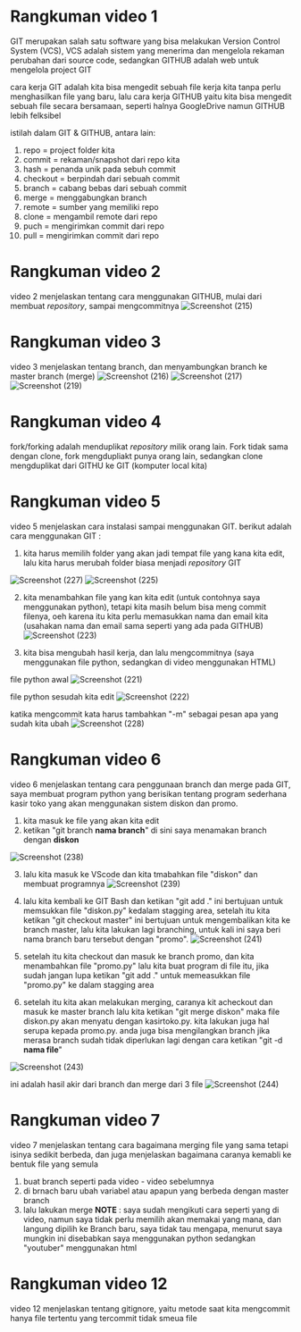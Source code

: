 # Rangkuman video 1
GIT merupakan salah satu software yang bisa melakukan Version Control System (VCS), VCS adalah sistem yang menerima dan mengelola rekaman perubahan dari source code, sedangkan GITHUB adalah web untuk mengelola project GIT

cara kerja GIT adalah kita bisa mengedit sebuah file kerja kita tanpa perlu menghasilkan file yang baru, lalu cara kerja GITHUB yaitu kita bisa mengedit sebuah file secara bersamaan, seperti halnya GoogleDrive namun GITHUB lebih felksibel 

istilah dalam GIT & GITHUB, antara lain:
1. repo = project folder kita
2. commit = rekaman/snapshot dari repo kita 
3. hash = penanda unik pada sebuh commit
4. checkout = berpindah dari sebuah commit
5. branch = cabang bebas dari sebuah commit
6. merge = menggabungkan branch 
7. remote = sumber yang memiliki repo
8. clone = mengambil remote dari repo
9. puch = mengirimkan commit dari repo
10. pull = mengirimkan commit dari repo 

# Rangkuman video 2
video 2 menjelaskan tentang cara menggunakan GITHUB, mulai dari membuat *repository*, sampai mengcommitnya 
![Screenshot (215)](https://user-images.githubusercontent.com/123804483/215266320-b1f0f189-4ca2-41dc-a044-d240981a98cb.png)

# Rangkuman video 3
video 3 menjelaskan tentang branch, dan menyambungkan branch ke master branch (merge)
![Screenshot (216)](https://user-images.githubusercontent.com/123804483/215268795-a80ff6ee-2684-4f8b-a695-812768ee8d6a.png)
![Screenshot (217)](https://user-images.githubusercontent.com/123804483/215268827-a32c9774-11c3-4bd9-aeb0-8177a58fb996.png)
![Screenshot (219)](https://user-images.githubusercontent.com/123804483/215269001-98c86344-a23d-466e-83fa-85f41e654701.png)

# Rangkuman video 4
fork/forking adalah menduplikat *repository* milik orang lain. Fork tidak sama dengan clone, fork mengdupliakt punya orang lain, sedangkan clone mengduplikat dari GITHU ke GIT (komputer local kita)

# Rangkuman video 5
video 5 menjelaskan cara instalasi sampai menggunakan GIT.
berikut adalah cara menggunakan GIT :
1. kita harus memilih folder yang akan jadi tempat file yang kana kita edit, lalu kita harus merubah folder biasa menjadi *repository* GIT

![Screenshot (227)](https://user-images.githubusercontent.com/123804483/215294660-dfa9cf97-decc-4135-a5eb-5007351b98dd.png)
![Screenshot (225)](https://user-images.githubusercontent.com/123804483/215294743-6d11a4cd-2205-481a-b93e-8ee7bb925144.png)

2. kita menambahkan file yang kan kita edit (untuk contohnya saya menggunakan python), tetapi kita masih belum bisa meng commit filenya, oeh karena itu kita perlu memasukkan nama dan email kita (usahakan nama dan email sama seperti yang ada pada GITHUB)
![Screenshot (223)](https://user-images.githubusercontent.com/123804483/215295162-83c35aa3-6f80-4ca4-a593-a8372d5fb16e.png)

3. kita bisa mengubah hasil kerja, dan lalu mengcommitnya (saya menggunakan file python, sedangkan di video menggunakan HTML) 

file python awal
![Screenshot (221)](https://user-images.githubusercontent.com/123804483/215295328-bd9996ee-9413-473f-adb3-f072693f508d.png)

file python sesudah kita edit 
![Screenshot (222)](https://user-images.githubusercontent.com/123804483/215295399-c4c6157f-7bcb-4a82-9b18-236ee30eac8f.png)

katika mengcommit kata harus tambahkan "-m" sebagai pesan apa yang sudah kita ubah 
![Screenshot (228)](https://user-images.githubusercontent.com/123804483/215295494-4043e09f-c486-4e84-a3f2-8e6e59440dc3.png)

# Rangkuman video 6
video 6 menjelaskan tentang cara penggunaan branch dan merge pada GIT, saya membuat program python yang berisikan tentang program sederhana kasir toko yang akan menggunakan sistem diskon dan promo.
1. kita masuk ke file yang akan kita edit
2. ketikan "git branch **nama branch**" di sini saya menamakan branch dengan **diskon**

![Screenshot (238)](https://user-images.githubusercontent.com/123804483/215303807-5a65336a-0005-4fab-a8f7-7f0d714fe282.png)

3. lalu kita masuk ke VScode dan kita tmabahkan file "diskon" dan membuat programnya 
![Screenshot (239)](https://user-images.githubusercontent.com/123804483/215303979-2e780d9b-3b92-4b83-a939-85ed2897962b.png)

4. lalu kita kembali ke GIT Bash dan ketikan "git add ." ini bertujuan untuk memsukkan file "diskon.py" kedalam stagging area, setelah itu kita ketikan "git checkout master" ini bertujuan untuk mengembalikan kita ke branch master, lalu kita lakukan lagi branching, untuk kali ini saya beri nama branch baru tersebut dengan "promo".
![Screenshot (241)](https://user-images.githubusercontent.com/123804483/215304377-991599c1-300c-4318-9b16-7ecbc275e836.png)
  
5. setelah itu kita checkout dan masuk ke branch promo, dan kita menambahkan file "promo.py" lalu kita buat program di file itu, jika sudah jangan lupa ketikan "git add ." untuk memeasukkan file  "promo.py" ke dalam stagging area 
6. setelah itu kita akan melakukan merging, caranya kit acheckout dan masuk ke master branch lalu kita ketikan "git merge diskon" maka file diskon.py akan menyatu dengan kasirtoko.py. kita lakukan juga hal serupa kepada promo.py. anda juga bisa mengilangkan branch jika merasa branch sudah tidak diperlukan lagi dengan cara ketikan "git -d **nama file**"

![Screenshot (243)](https://user-images.githubusercontent.com/123804483/215304615-4ff2d95d-0db2-4d73-803f-85adc94845a7.png)

ini adalah hasil akir dari branch dan merge dari 3 file
![Screenshot (244)](https://user-images.githubusercontent.com/123804483/215304619-a350d1f7-2005-40f3-b75f-3c5969263250.png)

# Rangkuman video 7
video 7 menjelaskan tentang cara bagaimana merging file yang sama tetapi isinya sedikit berbeda, dan juga menjelaskan bagaimana caranya kemabli ke bentuk file yang semula 
1. buat branch seperti pada video - video sebelumnya
2. di brnach baru ubah variabel atau apapun yang berbeda dengan master branch
3. lalu lakukan merge
 **NOTE** : saya sudah mengikuti cara seperti yang di video, namun saya tidak perlu memilih akan memakai yang mana, dan langung dipilih ke Branch baru, saya tidak tau mengapa, menurut saya mungkin ini disebabkan saya menggunakan python sedangkan "youtuber" menggunakan html
 
 # Rangkuman video 12
 video 12 menjelaskan tentang gitignore, yaitu metode saat kita mengcommit hanya file tertentu yang tercommit tidak smeua file
